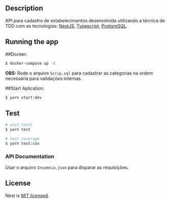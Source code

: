 ## Description
API para cadastro de estabelecimentos desenvolvida utilizando a técnica de TDD com as tecnologias: [NestJS](https://nestjs.com/), [Typescript](https://www.typescriptlang.org/), [PostgreSQL](https://www.postgresql.org/).

## Running the app

##Docker:

```bash
$ docker-compose up -d
```
**OBS:**
Rode o arquivo `Scrip.sql` para cadastrar as categorias na ordem necessária para validações internas.


##Start Aplication:

```bash
$ yarn start:dev
```

## Test

```bash
# unit tests
$ yarn test

# test coverage
$ yarn test:cov
```

### API Documentation
Usar o arquivo `Insomnia.json` para disparar as requisições.

## License
Nest is [MIT licensed](LICENSE).
